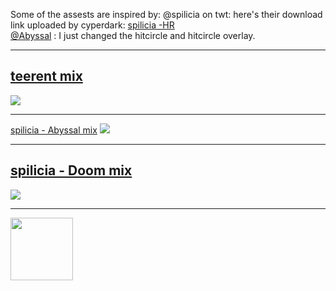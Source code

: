 Some of the assests are inspired by:
@spilicia on twt: here's their download link uploaded by cyperdark: <a href="osuck.link/s-4006?v=0"> spilicia -HR </a><br>
<a href="https://x.com/abibsal?lang=en"> @Abyssal</a> : I just changed the hitcircle and hitcircle overlay.

<hr>
<h2><a href="https://github.com/teerentt/skinhub/raw/refs/heads/main/players/teerent/teerent%20mix.osk">teerent mix</a></h2>
<img src="https://i.imgur.com/6E23r4b.jpeg"/><hr>
<a href="https://github.com/teerentt/skinhub/raw/main/players/teerent/spilicia%20-%20HR-%20Abyssal.osk">spilicia - Abyssal mix</a>
<img src="https://i.imgur.com/3U91rJr.jpeg"/><hr>
<h2><a href="https://github.com/teerentt/skinhub/raw/refs/heads/main/players/teerent/spilicia%20-%20HR%20-%20Doom.osk">spilicia - Doom mix</a></h2>
<img src="https://i.imgur.com/QKKGyfQ.jpeg"/><hr>
<a href="https://x.com/icanneverfc"><img src="https://i.imgur.com/K5KIzg1.png" width="100" height="100"></a>

